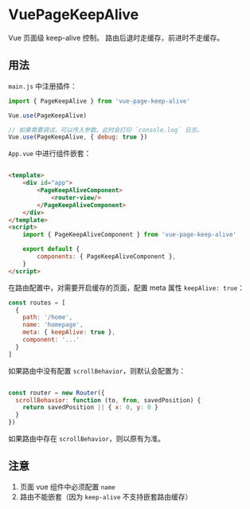 # VuePageKeepAlive

Vue 页面级 keep-alive 控制。 路由后退时走缓存，前进时不走缓存。

## 用法

`main.js` 中注册插件：

```js
import { PageKeepAlive } from 'vue-page-keep-alive'

Vue.use(PageKeepAlive)

// 如果需要调试，可以传入参数。此时会打印 `console.log` 日志。
Vue.use(PageKeepAlive, { debug: true })
```

`App.vue` 中进行组件嵌套：

```html

<template>
    <div id="app">
        <PageKeepAliveComponent>
            <router-view/>
        </PageKeepAliveComponent>
    </div>
</template>
<script>
    import { PageKeepAliveComponent } from 'vue-page-keep-alive'

    export default {
        components: { PageKeepAliveComponent },
    }
</script>
```

在路由配置中，对需要开启缓存的页面，配置 meta 属性 `keepAlive: true`：

```js
const routes = [
  {
    path: '/home',
    name: 'homepage',
    meta: { keepAlive: true },
    component: '...'
  }
]
```

如果路由中没有配置 `scrollBehavior`，则默认会配置为：

```js

const router = new Router({
  scrollBehavior: function (to, from, savedPosition) {
    return savedPosition || { x: 0, y: 0 }
  }
})
```

如果路由中存在 `scrollBehavior`，则以原有为准。

## 注意

1. 页面 vue 组件中必须配置 `name`
2. 路由不能嵌套（因为 `keep-alive` 不支持嵌套路由缓存）

